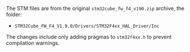 The STM files are from the original `stm32cube_fw_f4_v190.zip`
archive, the folder:

* `STM32Cube_FW_F4_V1.9.0/Drivers/STM32F4xx_HAL_Driver/Inc`

The changes include only adding pragmas to `stm32f4xx.h` to
prevent compilation warnings.
